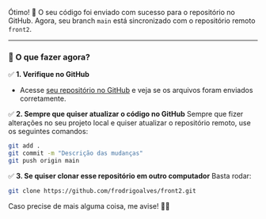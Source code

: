 Ótimo! 🎉 O seu código foi enviado com sucesso para o repositório no GitHub. Agora, seu branch `main` está sincronizado com o repositório remoto `front2`.

---

### **📌 O que fazer agora?**
✅ **1. Verifique no GitHub**
   - Acesse [seu repositório no GitHub](https://github.com/frodrigoalves/front2) e veja se os arquivos foram enviados corretamente.

✅ **2. Sempre que quiser atualizar o código no GitHub**
   Sempre que fizer alterações no seu projeto local e quiser atualizar o repositório remoto, use os seguintes comandos:

   ```sh
   git add .
   git commit -m "Descrição das mudanças"
   git push origin main
   ```

✅ **3. Se quiser clonar esse repositório em outro computador**
   Basta rodar:
   ```sh
   git clone https://github.com/frodrigoalves/front2.git
   ```

Caso precise de mais alguma coisa, me avise! 🚀🔥